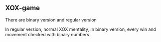 ## XOX-game

There are binary version and regular version

In regular version, normal XOX mentality,
In binary version, every win and movement checked with binary numbers
